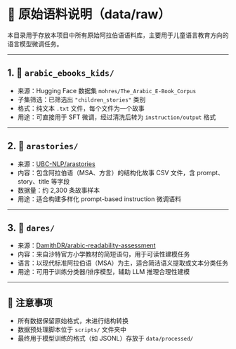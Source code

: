 # 📂 原始语料说明（data/raw）

本目录用于存放本项目中所有原始阿拉伯语语料库，主要用于儿童语言教育方向的语言模型微调任务。

---

## 1. 📘 `arabic_ebooks_kids/`

- 来源：Hugging Face 数据集 `mohres/The_Arabic_E-Book_Corpus`
- 子集筛选：已筛选出 `"children_stories"` 类别
- 格式：纯文本 `.txt` 文件，每个文件为一个故事
- 用途：可直接用于 SFT 微调，经过清洗后转为 `instruction/output` 格式

---

## 2. 📗 `arastories/`

- 来源：[UBC-NLP/arastories](https://github.com/UBC-NLP/arastories)
- 内容：包含阿拉伯语（MSA、方言）的结构化故事 CSV 文件，含 prompt、story、title 等字段
- 数据量：约 2,300 条故事样本
- 用途：适合构建多样化 prompt-based instruction 微调语料

---

## 3. 📙 `dares/`

- 来源：[DamithDR/arabic-readability-assessment](https://github.com/DamithDR/arabic-readability-assessment)
- 内容：来自沙特官方小学教材的简短语句，用于可读性建模任务
- 语言：以现代标准阿拉伯语（MSA）为主，适合简洁语义提取或文本分类任务
- 用途：可用于训练分类器/排序模型，辅助 LLM 推理合理性建模

---

## 📝 注意事项

- 所有数据保留原始格式，未进行结构转换
- 数据预处理脚本位于 `scripts/` 文件夹中
- 最终用于模型训练的格式（如 JSONL）存放于 `data/processed/`

